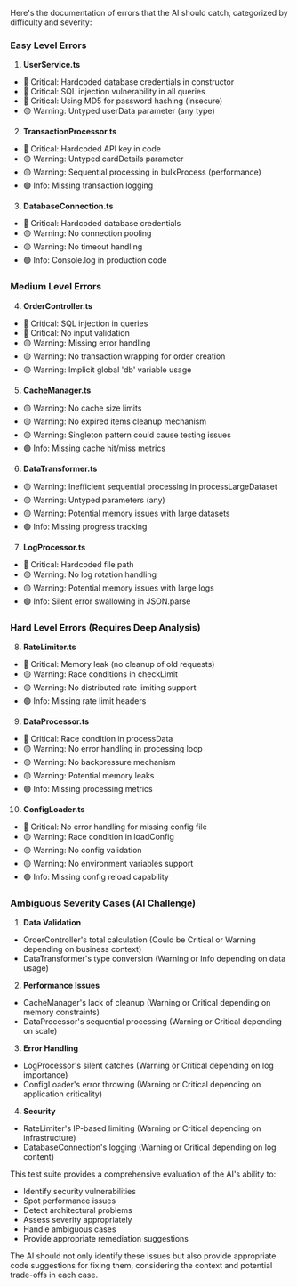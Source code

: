 Here's the documentation of errors that the AI should catch, categorized by difficulty and severity:

### Easy Level Errors

1. **UserService.ts**
- 🔴 Critical: Hardcoded database credentials in constructor
- 🔴 Critical: SQL injection vulnerability in all queries
- 🔴 Critical: Using MD5 for password hashing (insecure)
- 🟡 Warning: Untyped userData parameter (any type)

2. **TransactionProcessor.ts**
- 🔴 Critical: Hardcoded API key in code
- 🟡 Warning: Untyped cardDetails parameter
- 🟡 Warning: Sequential processing in bulkProcess (performance)
- 🟢 Info: Missing transaction logging

3. **DatabaseConnection.ts**
- 🔴 Critical: Hardcoded database credentials
- 🟡 Warning: No connection pooling
- 🟡 Warning: No timeout handling
- 🟢 Info: Console.log in production code

### Medium Level Errors

4. **OrderController.ts**
- 🔴 Critical: SQL injection in queries
- 🔴 Critical: No input validation
- 🟡 Warning: Missing error handling
- 🟡 Warning: No transaction wrapping for order creation
- 🟡 Warning: Implicit global 'db' variable usage

5. **CacheManager.ts**
- 🟡 Warning: No cache size limits
- 🟡 Warning: No expired items cleanup mechanism
- 🟡 Warning: Singleton pattern could cause testing issues
- 🟢 Info: Missing cache hit/miss metrics

6. **DataTransformer.ts**
- 🟡 Warning: Inefficient sequential processing in processLargeDataset
- 🟡 Warning: Untyped parameters (any)
- 🟡 Warning: Potential memory issues with large datasets
- 🟢 Info: Missing progress tracking

7. **LogProcessor.ts**
- 🔴 Critical: Hardcoded file path
- 🟡 Warning: No log rotation handling
- 🟡 Warning: Potential memory issues with large logs
- 🟢 Info: Silent error swallowing in JSON.parse

### Hard Level Errors (Requires Deep Analysis)

8. **RateLimiter.ts**
- 🔴 Critical: Memory leak (no cleanup of old requests)
- 🟡 Warning: Race conditions in checkLimit
- 🟡 Warning: No distributed rate limiting support
- 🟢 Info: Missing rate limit headers

9. **DataProcessor.ts**
- 🔴 Critical: Race condition in processData
- 🟡 Warning: No error handling in processing loop
- 🟡 Warning: No backpressure mechanism
- 🟡 Warning: Potential memory leaks
- 🟢 Info: Missing processing metrics

10. **ConfigLoader.ts**
- 🔴 Critical: No error handling for missing config file
- 🟡 Warning: Race condition in loadConfig
- 🟡 Warning: No config validation
- 🟡 Warning: No environment variables support
- 🟢 Info: Missing config reload capability

### Ambiguous Severity Cases (AI Challenge)

1. **Data Validation**
- OrderController's total calculation (Could be Critical or Warning depending on business context)
- DataTransformer's type conversion (Warning or Info depending on data usage)

2. **Performance Issues**
- CacheManager's lack of cleanup (Warning or Critical depending on memory constraints)
- DataProcessor's sequential processing (Warning or Critical depending on scale)

3. **Error Handling**
- LogProcessor's silent catches (Warning or Critical depending on log importance)
- ConfigLoader's error throwing (Warning or Critical depending on application criticality)

4. **Security**
- RateLimiter's IP-based limiting (Warning or Critical depending on infrastructure)
- DatabaseConnection's logging (Warning or Critical depending on log content)

This test suite provides a comprehensive evaluation of the AI's ability to:
- Identify security vulnerabilities
- Spot performance issues
- Detect architectural problems
- Assess severity appropriately
- Handle ambiguous cases
- Provide appropriate remediation suggestions

The AI should not only identify these issues but also provide appropriate code suggestions for fixing them, considering the context and potential trade-offs in each case.